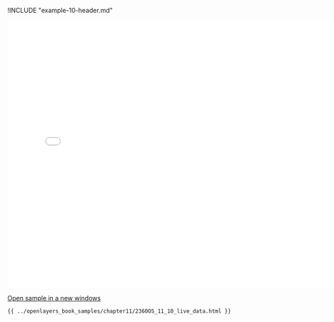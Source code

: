 
!INCLUDE "example-10-header.md"

<iframe src="../openlayers_book_samples/chapter11/2360OS_11_10_live_data.html" width="770" height="600" frameBorder="0" seamless="seamless">
</iframe>

<a href="../openlayers_book_samples/chapter11/2360OS_11_10_live_data.html" target="_blank">Open sample in a new windows</a>

```html
{{ ../openlayers_book_samples/chapter11/2360OS_11_10_live_data.html }}
```
